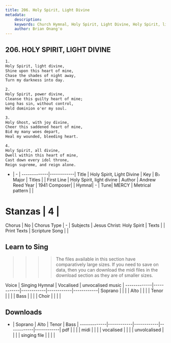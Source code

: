 ```yaml
---
title: 206. Holy Spirit, Light Divine
metadata:
    description: 
    keywords: Church Hymnal, Holy Spirit, Light Divine, Holy Spirit, light divine, 
    author: Brian Onang'o
---
```



## 206. HOLY SPIRIT, LIGHT DIVINE

```txt
1.
Holy Spirit, light divine,
Shine upon this heart of mine,
Chase the shades of night away,
Turn my darkness into day.

2.
Holy Spirit, power divine,
Cleanse this guilty heart of mine;
Long has sin, without control,
Held dominion o'er my soul.

3.
Holy Ghost, with joy divine,
Cheer this saddened heart of mine,
Bid my many woes depart,
Heal my wounded, bleeding heart.

4.
Holy Spirit, all divine,
Dwell within this heart of mine,
Cast down every idol throne,
Reign supreme, and reign alone.

```

- |   -  |
-------------|------------|
Title | Holy Spirit, Light Divine |
Key | B♭ Major |
Titles |  |
First Line | Holy Spirit, light divine |
Author | Andrew Reed
Year | 1941
Composer|  |
Hymnal|  - |
Tune| MERCY |
Metrical pattern | |
# Stanzas | 4 |
Chorus | No |
Chorus Type | - |
Subjects | Jesus Christ: Holy Spirit |
Texts |  |
Print Texts | 
Scripture Song |  |
  
## Learn to Sing

>>>> The files available in this section have comparatively large sizes. If you need to save on data, then you can download the midi files in the download section as they are of smaller sizes.

Voice |  Singing Hymnal | Vocalised | unvocalised music |
-------------|------------|------------|------------|------------|
Soprano | | | |
Alto | | | |
Tenor | | | |
Bass | | | |
Choir | | | |

## Downloads

- |  Soprano | Alto | Tenor | Bass |
-------------|------------|------------|------------|------------|
pdf | | | |
midi | | | |
vocalised | | | |
unvolcalised | | | |
singing file | | | |
  